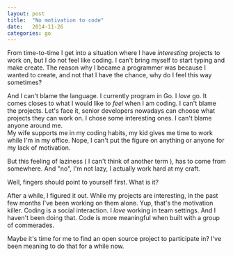 ```yaml
---
layout: post                                                                                                                  
title:  "No motivation to code"
date:   2014-11-26
categories: go
---
```


From time-to-time I get into a situation where I have *interesting* projects to work on, but I 
do not feel like coding. I can't bring myself to start typing and make create.  The reason why 
I became a programmer was because I wanted to create, and not that I have the chance, why do I feel
this way sometimes? 

And I can\'t blame the language.  I currently program in Go. I _love_ go. It comes closes to what I would 
like to _feel_ when I am coding. I can't blame the projects. Let's face it, senior developers nowadays
can choose what projects they can work on.  I chose some interesting ones.  I can\'t blame anyone around me.  
My wife supports me in my coding habits, my kid gives me time to work while I\'m in my office. Nope, I can't put
the figure on anything or anyone for my lack of motivation. 

But this feeling of laziness ( I can't think of another term ), has to come from somewhere. And "no", I'm not lazy, 
I actually work hard at my craft.  

Well, fingers should point to yourself first.  What is it?  

After a while, I figured it out.  While my projects are interesting, in the past few months I've been working on them
alone. Yup, that's the motivation killer.  Coding is a social interaction. I *love* working in team settings. And I
haven't been doing that. Code is more meaningful when built with a group of commerades. 

Maybe it's time for me to find an open source project to participate in? I've been meaning to do that for a while now. 


